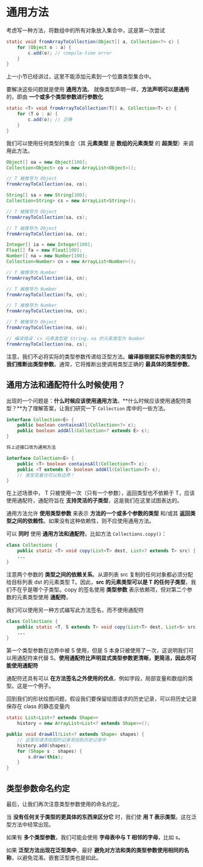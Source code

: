 # 通用方法

考虑写一种方法，将数组中的所有对象放入集合中，这是第一次尝试

```java
static void fromArrayToCollection(Object[] a, Collection<?> c) {
    for (Object o : a) {
        c.add(o); // compile-time error
    }
}
```

上一小节已经讲过，这里不能添加元素到一个位置类型集合中。

要解决这些问题就是使用 **通用方法**。 就像类型声明一样，**方法声明可以是通用** 的，即由 **一个或多个类型参数进行参数化**

```java
static <T> void fromArrayToCollection(T[] a, Collection<T> c) {
    for (T o : a) {
        c.add(o); // 正确
    }
}
```

我们可以使用任何类型的集合（其 **元素类型** 是 **数组的元素类型** 的 **超类型**）来调用此方法。

```java
Object[] oa = new Object[100];
Collection<Object> co = new ArrayList<Object>();

// T 被推导为 Object
fromArrayToCollection(oa, co);

String[] sa = new String[100];
Collection<String> cs = new ArrayList<String>();

// T 被推导为 Object
fromArrayToCollection(sa, cs);

// T 被推导为 Object
fromArrayToCollection(sa, co);

Integer[] ia = new Integer[100];
Float[] fa = new Float[100];
Number[] na = new Number[100];
Collection<Number> cn = new ArrayList<Number>();

// T 被推导为 Number
fromArrayToCollection(ia, cn);

// T 被推导为 Number
fromArrayToCollection(fa, cn);

// T 被推导为 Number
fromArrayToCollection(na, cn);

// T 被推导为 Object
fromArrayToCollection(na, co);

// 编译错误：cs 元素类型是 String，na 的元素类型为 Number
fromArrayToCollection(na, cs);
```

注意，我们不必将实际的类型参数传递给泛型方法。**编译器根据实际参数的类型为我们推断出类型参数**。通常，它将推断出使调用类型正确的 **最具体的类型参数**。

## 通用方法和通配符什么时候使用？

出现的一个问题是：**什么时候应该使用通用方法**，**什么时候应该使用通配符类型？**为了理解答案，让我们研究一下 `Collection` 库中的一些方法。

```java
interface Collection<E> {
    public boolean containsAll(Collection<?> c);
    public boolean addAll(Collection<? extends E> c);
}

将上述接口改为通用方法

interface Collection<E> {
    public <T> boolean containsAll(Collection<T> c);
    public <T extends E> boolean addAll(Collection<T> c);
    // 类型变量也可以有边界！
}
```

在上述场景中， T 只被使用一次（只有一个参数），返回类型也不依赖于 T，应该使用通配符，通配符旨在 **支持灵活的子类型**，这是我们在这里试图表达的。

通用方法允许 **使用类型参数** 来表示 **方法的一个或多个参数的类型** 和/或其 **返回类型之间的依赖性**。如果没有这种依赖性，则不应使用通用方法。

可以 **同时** 使用 **通用方法和通配符**。比如方法 `Collections.copy()`：

```java
class Collections {
    public static <T> void copy(List<T> dest, List<? extends T> src) {
    ...
}
```

注意两个参数的 **类型之间的依赖关系**。从源列表 src 复制的任何对象都必须分配给目标列表 dst 的元素类型 T。因此，**src 的元素类型可以是 T 的任何子类型**，我们不在乎是哪个子类型。copy 的签名使用 **类型参数** 表示依赖项，但对第二个参数的元素类型使用 **通配符**。

我们可以使用另一种方式编写此方法签名，而不使用通配符

```java
class Collections {
    public static <T, S extends T> void copy(List<T> dest, List<S> src) {
    ...
}
```

第一个类型参数在边界中被 S 使用，但是 S 本身只被使用了一次，这说明我们可以用通配符来代替 S。**使用通配符比声明显式类型参数更清晰，更简洁，因此尽可能使用通配符**

通配符还具有可以 **在方法签名之外使用的优点**，例如字段，局部变量和数组的类型。这是一个例子。

回到我们的形状绘图问题，假设我们要保留绘图请求的历史记录，可以将历史记录保存在 class 的静态变量内

```java
static List<List<? extends Shape>>
    history = new ArrayList<List<? extends Shape>>();

public void drawAll(List<? extends Shape> shapes) {
    // 这里将请求绘图的记录添加到历史记录中
    history.add(shapes);
    for (Shape s : shapes) {
        s.draw(this);
    }
}
```

## 类型参数命名约定

最后，让我们再次注意类型参数使用的命名约定。

当 **没有任何关于类型的更具体的东西来区分它** 时，我们使 **用 T 表示类型**。这在泛型方法中经常出现。

如果有 **多个类型参数**，我们可能会使用 **字母表中与 T 相邻的字母**，比如 s。

如果 **泛型方法出现在泛型类中**，最好 **避免对方法和类的类型参数使用相同的名称**，以避免混淆。嵌套泛型类也是如此。